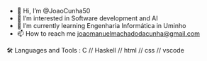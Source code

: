 - 👋 Hi, I’m @JoaoCunha50
- 👀 I’m interested in Software development and AI
- 🌱 I’m currently learning Engenharia Informática in Uminho
- 📫 How to reach me joaomanuelmachadodacunha@gmail.com


🛠️ Languages and Tools :
C // Haskell // html // css // vscode 

<!---
JoaoCunha50/JoaoCunha50 is a ✨ special ✨ repository because its `README.md` (this file) appears on your GitHub profile.
You can click the Preview link to take a look at your changes.
--->
